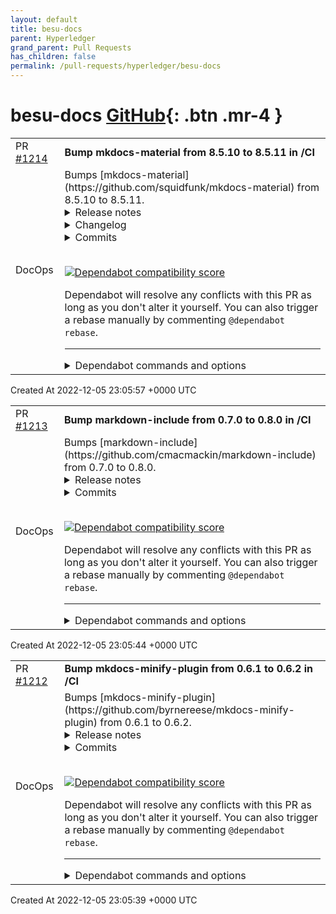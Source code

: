 ```yaml
---
layout: default
title: besu-docs
parent: Hyperledger
grand_parent: Pull Requests
has_children: false
permalink: /pull-requests/hyperledger/besu-docs
---
```


# besu-docs <span class="fs-3 right-align">[GitHub](https://github.com/hyperledger/besu-docs){: .btn .mr-4 }</span>


<div>
    <table>
        <tr>
            <td>
                PR <a href="https://github.com/hyperledger/besu-docs/pull/1214" class=".btn">#1214</a>
            </td>
            <td>
                <b>
                    Bump mkdocs-material from 8.5.10 to 8.5.11 in /CI
                </b>
            </td>
        </tr>
        <tr>
            <td>
                <span class="chip">DocOps</span>
            </td>
            <td>
                Bumps [mkdocs-material](https://github.com/squidfunk/mkdocs-material) from 8.5.10 to 8.5.11.
<details>
<summary>Release notes</summary>
<p><em>Sourced from <a href="https://github.com/squidfunk/mkdocs-material/releases">mkdocs-material's releases</a>.</em></p>
<blockquote>
<h2>mkdocs-material-8.5.11</h2>
<ul>
<li>Let it snow, see <a href="https://twitter.com/squidfunk/status/1597939243090788352">https://twitter.com/squidfunk/status/1597939243090788352</a></li>
</ul>
</blockquote>
</details>
<details>
<summary>Changelog</summary>
<p><em>Sourced from <a href="https://github.com/squidfunk/mkdocs-material/blob/master/CHANGELOG">mkdocs-material's changelog</a>.</em></p>
<blockquote>
<p>mkdocs-material-8.5.11 (2022-11-30)</p>
<ul>
<li>Let it snow, see <a href="https://twitter.com/squidfunk/status/1597939243090788352">https://twitter.com/squidfunk/status/1597939243090788352</a></li>
</ul>
<p>mkdocs-material-8.5.10+insiders-4.26.6 (2022-11-28)</p>
<ul>
<li>Fixed <a href="https://github-redirect.dependabot.com/squidfunk/mkdocs-material/issues/4683">#4683</a>: Tags plugin crashes when a tag is empty</li>
</ul>
<p>mkdocs-material-8.5.10+insiders-4.26.5 (2022-11-27)</p>
<ul>
<li>Fixed <a href="https://github-redirect.dependabot.com/squidfunk/mkdocs-material/issues/4632">#4632</a>: Post excerpt title link doesn't point to top of the page</li>
</ul>
<p>mkdocs-material-8.5.10+insiders-4.26.4 (2022-11-27)</p>
<ul>
<li>Fixed redundant file extension when using privacy plugin</li>
</ul>
<p>mkdocs-material-8.5.10+insiders-4.26.3 (2022-11-15)</p>
<ul>
<li>Fixed <a href="https://github-redirect.dependabot.com/squidfunk/mkdocs-material/issues/4637">#4637</a>: Attachments w/o titles in related links error in blog plugin</li>
<li>Fixed <a href="https://github-redirect.dependabot.com/squidfunk/mkdocs-material/issues/4631">#4631</a>: Remote favicons not downloaded and inlined by privacy plugin</li>
</ul>
<p>mkdocs-material-8.5.10 (2022-11-11)</p>
<ul>
<li>Adjusted CSS to better allow for custom primary and accent colors</li>
<li>Fixed <a href="https://github-redirect.dependabot.com/squidfunk/mkdocs-material/issues/4620">#4620</a>: Primary color is not applied (8.5.9 regression)</li>
</ul>
<p>mkdocs-material-8.5.9 (2022-11-08)</p>
<ul>
<li>Fixed <a href="https://github-redirect.dependabot.com/squidfunk/mkdocs-material/issues/4600">#4600</a>: Illegible link colors for black and white primary colors</li>
<li>Fixed <a href="https://github-redirect.dependabot.com/squidfunk/mkdocs-material/issues/4594">#4594</a>: Need to set schema to change link color</li>
</ul>
<p>mkdocs-material-8.5.8+insiders-4.26.2 (2022-11-03)</p>
<ul>
<li>Updated MkDocs to 1.4.2</li>
<li>Added support for tag compare functions when sorting on index pages</li>
<li>Fixed footnotes being rendered in post excerpts without separators</li>
<li>Fixed error in blog plugin when toc extension is not enabled</li>
<li>Fixed issues with invalid asset paths and linked post titles</li>
<li>Fixed <a href="https://github-redirect.dependabot.com/squidfunk/mkdocs-material/issues/4572">#4572</a>: Privacy plugin fails when symlinks cannot be created</li>
<li>Fixed <a href="https://github-redirect.dependabot.com/squidfunk/mkdocs-material/issues/4545">#4545</a>: Blog plugin doesn't automatically link headline to post</li>
<li>Fixed <a href="https://github-redirect.dependabot.com/squidfunk/mkdocs-material/issues/4542">#4542</a>: Blog plugin doesn't allow for multiple instances</li>
<li>Fixed <a href="https://github-redirect.dependabot.com/squidfunk/mkdocs-material/issues/4532">#4532</a>: Blog plugin doesn't allow for mixed use of date and datetime</li>
</ul>
<p>mkdocs-material-8.5.8 (2022-11-03)</p>
<ul>
<li>Added support for always showing settings in cookie consent</li>
<li>Fixed <a href="https://github-redirect.dependabot.com/squidfunk/mkdocs-material/issues/4571">#4571</a>: Buttons invisible if primary color is white or black</li>
<li>Fixed <a href="https://github-redirect.dependabot.com/squidfunk/mkdocs-material/issues/4517">#4517</a>: Illegible note in sequence diagram when using slate scheme</li>
</ul>
<p>mkdocs-material-8.5.7+insiders-4.26.1 (2022-10-22)</p>
<!-- raw HTML omitted -->
</blockquote>
<p>... (truncated)</p>
</details>
<details>
<summary>Commits</summary>
<ul>
<li><a href="https://github.com/squidfunk/mkdocs-material/commit/b2dc6b11313c4222e49fc42a4cdd94ef5b70ae00"><code>b2dc6b1</code></a> Prepare 8.5.11 release</li>
<li><a href="https://github.com/squidfunk/mkdocs-material/commit/2f676c20ec9ca2cfd0a6410aa56eb2b5b899ad9b"><code>2f676c2</code></a> Documentation</li>
<li><a href="https://github.com/squidfunk/mkdocs-material/commit/ec60f45c0773bf6e61c38b1cbc3be9b422b86a1c"><code>ec60f45</code></a> Documentation</li>
<li><a href="https://github.com/squidfunk/mkdocs-material/commit/40c6d586a7a07237062bf8271eddc0c936eba81c"><code>40c6d58</code></a> Documentation</li>
<li><a href="https://github.com/squidfunk/mkdocs-material/commit/39124f99145f76559faecad530ada337554ae0d5"><code>39124f9</code></a> Documentation</li>
<li><a href="https://github.com/squidfunk/mkdocs-material/commit/8748c71df88f872a796a92c34673b0d5c0041bbe"><code>8748c71</code></a> Updated Insiders changelog</li>
<li><a href="https://github.com/squidfunk/mkdocs-material/commit/8914c8dec5cd1c68c54b2f53fad1e4e7489f8307"><code>8914c8d</code></a> Updated dependencies</li>
<li><a href="https://github.com/squidfunk/mkdocs-material/commit/2127c361af98c7a4aedbcbf1ab31ce5c7b8d2a92"><code>2127c36</code></a> Updated Insiders changelog</li>
<li><a href="https://github.com/squidfunk/mkdocs-material/commit/0618f0048c755ea42009e8c27d243446dc248d5d"><code>0618f00</code></a> Updated Insiders changelog</li>
<li><a href="https://github.com/squidfunk/mkdocs-material/commit/87e313993e7bdf15cd9fd68ecf75d8f5d07ad9e1"><code>87e3139</code></a> Updated dependencies</li>
<li>Additional commits viewable in <a href="https://github.com/squidfunk/mkdocs-material/compare/8.5.10...8.5.11">compare view</a></li>
</ul>
</details>
<br />


[![Dependabot compatibility score](https://dependabot-badges.githubapp.com/badges/compatibility_score?dependency-name=mkdocs-material&package-manager=pip&previous-version=8.5.10&new-version=8.5.11)](https://docs.github.com/en/github/managing-security-vulnerabilities/about-dependabot-security-updates#about-compatibility-scores)

Dependabot will resolve any conflicts with this PR as long as you don't alter it yourself. You can also trigger a rebase manually by commenting `@dependabot rebase`.

[//]: # (dependabot-automerge-start)
[//]: # (dependabot-automerge-end)

---

<details>
<summary>Dependabot commands and options</summary>
<br />

You can trigger Dependabot actions by commenting on this PR:
- `@dependabot rebase` will rebase this PR
- `@dependabot recreate` will recreate this PR, overwriting any edits that have been made to it
- `@dependabot merge` will merge this PR after your CI passes on it
- `@dependabot squash and merge` will squash and merge this PR after your CI passes on it
- `@dependabot cancel merge` will cancel a previously requested merge and block automerging
- `@dependabot reopen` will reopen this PR if it is closed
- `@dependabot close` will close this PR and stop Dependabot recreating it. You can achieve the same result by closing it manually
- `@dependabot ignore this major version` will close this PR and stop Dependabot creating any more for this major version (unless you reopen the PR or upgrade to it yourself)
- `@dependabot ignore this minor version` will close this PR and stop Dependabot creating any more for this minor version (unless you reopen the PR or upgrade to it yourself)
- `@dependabot ignore this dependency` will close this PR and stop Dependabot creating any more for this dependency (unless you reopen the PR or upgrade to it yourself)


</details>
            </td>
        </tr>
    </table>
    <div class="right-align">
        Created At 2022-12-05 23:05:57 +0000 UTC
    </div>
</div>

<div>
    <table>
        <tr>
            <td>
                PR <a href="https://github.com/hyperledger/besu-docs/pull/1213" class=".btn">#1213</a>
            </td>
            <td>
                <b>
                    Bump markdown-include from 0.7.0 to 0.8.0 in /CI
                </b>
            </td>
        </tr>
        <tr>
            <td>
                <span class="chip">DocOps</span>
            </td>
            <td>
                Bumps [markdown-include](https://github.com/cmacmackin/markdown-include) from 0.7.0 to 0.8.0.
<details>
<summary>Release notes</summary>
<p><em>Sourced from <a href="https://github.com/cmacmackin/markdown-include/releases">markdown-include's releases</a>.</em></p>
<blockquote>
<h2>v0.8.0</h2>
<h2>What's Changed</h2>
<ul>
<li>multiple templates on one line by <a href="https://github.com/Umaaz"><code>@​Umaaz</code></a> in <a href="https://github-redirect.dependabot.com/cmacmackin/markdown-include/pull/27">cmacmackin/markdown-include#27</a></li>
<li>✨ Add support for specifying lines and line ranges by <a href="https://github.com/tiangolo"><code>@​tiangolo</code></a> in <a href="https://github-redirect.dependabot.com/cmacmackin/markdown-include/pull/31">cmacmackin/markdown-include#31</a></li>
</ul>
<h2>New Contributors</h2>
<ul>
<li><a href="https://github.com/Umaaz"><code>@​Umaaz</code></a> made their first contribution in <a href="https://github-redirect.dependabot.com/cmacmackin/markdown-include/pull/27">cmacmackin/markdown-include#27</a></li>
<li><a href="https://github.com/tiangolo"><code>@​tiangolo</code></a> made their first contribution in <a href="https://github-redirect.dependabot.com/cmacmackin/markdown-include/pull/31">cmacmackin/markdown-include#31</a></li>
</ul>
<p><strong>Full Changelog</strong>: <a href="https://github.com/cmacmackin/markdown-include/compare/v0.7.2...v0.8.0">https://github.com/cmacmackin/markdown-include/compare/v0.7.2...v0.8.0</a></p>
<h2>v0.7.2</h2>
<p>Project CI fix only</p>
<p><strong>Full Changelog</strong>: <a href="https://github.com/cmacmackin/markdown-include/compare/v0.7.1...v0.7.2">https://github.com/cmacmackin/markdown-include/compare/v0.7.1...v0.7.2</a></p>
<h2>v0.7.1</h2>
<h2>What's Changed</h2>
<ul>
<li>Automate publishing by <a href="https://github.com/ZedThree"><code>@​ZedThree</code></a> in <a href="https://github-redirect.dependabot.com/cmacmackin/markdown-include/pull/37">cmacmackin/markdown-include#37</a></li>
</ul>
<h2>New Contributors</h2>
<ul>
<li><a href="https://github.com/ZedThree"><code>@​ZedThree</code></a> made their first contribution in <a href="https://github-redirect.dependabot.com/cmacmackin/markdown-include/pull/37">cmacmackin/markdown-include#37</a></li>
</ul>
<p><strong>Full Changelog</strong>: <a href="https://github.com/cmacmackin/markdown-include/compare/v0.7.0...v0.7.1">https://github.com/cmacmackin/markdown-include/compare/v0.7.0...v0.7.1</a></p>
</blockquote>
</details>
<details>
<summary>Commits</summary>
<ul>
<li><a href="https://github.com/cmacmackin/markdown-include/commit/fd3c00ab9096bba0d87c573a94b325942f75c37e"><code>fd3c00a</code></a> Merge pull request <a href="https://github-redirect.dependabot.com/cmacmackin/markdown-include/issues/40">#40</a> from cmacmackin/apply-black</li>
<li><a href="https://github.com/cmacmackin/markdown-include/commit/490d3cd2aead71629367f169f8da3ec0c952ed4a"><code>490d3cd</code></a> CI: Automate black</li>
<li><a href="https://github.com/cmacmackin/markdown-include/commit/7bf110f83953135ea1c4240570e03b711967b6b0"><code>7bf110f</code></a> Add git blame ignore file</li>
<li><a href="https://github.com/cmacmackin/markdown-include/commit/b7b87a79b1bd34f6a74d16ea7dea57f454fb7926"><code>b7b87a7</code></a> Apply black formatting</li>
<li><a href="https://github.com/cmacmackin/markdown-include/commit/993e858bec646581c71cf8d72429cc8987131311"><code>993e858</code></a> Merge pull request <a href="https://github-redirect.dependabot.com/cmacmackin/markdown-include/issues/39">#39</a> from cmacmackin/lines-and-line-ranges</li>
<li><a href="https://github.com/cmacmackin/markdown-include/commit/f5e754d72d1ca58771435b5a93c8c722f6af70d9"><code>f5e754d</code></a> Add tests for including lines</li>
<li><a href="https://github.com/cmacmackin/markdown-include/commit/03c4ea0458c323dc57b31aebe1df37eed954e090"><code>03c4ea0</code></a> Merge branch 'master' into lines-and-line-ranges</li>
<li><a href="https://github.com/cmacmackin/markdown-include/commit/692e499cdd0745bce76ddc3c6ca537bfdbf71d62"><code>692e499</code></a> Merge pull request <a href="https://github-redirect.dependabot.com/cmacmackin/markdown-include/issues/38">#38</a> from cmacmackin/unittests-ci</li>
<li><a href="https://github.com/cmacmackin/markdown-include/commit/40109fb2cca8c22cb3b11a68da6e0493eaba28e5"><code>40109fb</code></a> Delete outdated README.rst file</li>
<li><a href="https://github.com/cmacmackin/markdown-include/commit/6ae487c3470c2e8345aea8227299b66cfc846a7b"><code>6ae487c</code></a> CI: Run tests</li>
<li>Additional commits viewable in <a href="https://github.com/cmacmackin/markdown-include/compare/v0.7.0...v0.8.0">compare view</a></li>
</ul>
</details>
<br />


[![Dependabot compatibility score](https://dependabot-badges.githubapp.com/badges/compatibility_score?dependency-name=markdown-include&package-manager=pip&previous-version=0.7.0&new-version=0.8.0)](https://docs.github.com/en/github/managing-security-vulnerabilities/about-dependabot-security-updates#about-compatibility-scores)

Dependabot will resolve any conflicts with this PR as long as you don't alter it yourself. You can also trigger a rebase manually by commenting `@dependabot rebase`.

[//]: # (dependabot-automerge-start)
[//]: # (dependabot-automerge-end)

---

<details>
<summary>Dependabot commands and options</summary>
<br />

You can trigger Dependabot actions by commenting on this PR:
- `@dependabot rebase` will rebase this PR
- `@dependabot recreate` will recreate this PR, overwriting any edits that have been made to it
- `@dependabot merge` will merge this PR after your CI passes on it
- `@dependabot squash and merge` will squash and merge this PR after your CI passes on it
- `@dependabot cancel merge` will cancel a previously requested merge and block automerging
- `@dependabot reopen` will reopen this PR if it is closed
- `@dependabot close` will close this PR and stop Dependabot recreating it. You can achieve the same result by closing it manually
- `@dependabot ignore this major version` will close this PR and stop Dependabot creating any more for this major version (unless you reopen the PR or upgrade to it yourself)
- `@dependabot ignore this minor version` will close this PR and stop Dependabot creating any more for this minor version (unless you reopen the PR or upgrade to it yourself)
- `@dependabot ignore this dependency` will close this PR and stop Dependabot creating any more for this dependency (unless you reopen the PR or upgrade to it yourself)


</details>
            </td>
        </tr>
    </table>
    <div class="right-align">
        Created At 2022-12-05 23:05:44 +0000 UTC
    </div>
</div>

<div>
    <table>
        <tr>
            <td>
                PR <a href="https://github.com/hyperledger/besu-docs/pull/1212" class=".btn">#1212</a>
            </td>
            <td>
                <b>
                    Bump mkdocs-minify-plugin from 0.6.1 to 0.6.2 in /CI
                </b>
            </td>
        </tr>
        <tr>
            <td>
                <span class="chip">DocOps</span>
            </td>
            <td>
                Bumps [mkdocs-minify-plugin](https://github.com/byrnereese/mkdocs-minify-plugin) from 0.6.1 to 0.6.2.
<details>
<summary>Release notes</summary>
<p><em>Sourced from <a href="https://github.com/byrnereese/mkdocs-minify-plugin/releases">mkdocs-minify-plugin's releases</a>.</em></p>
<blockquote>
<h2>mkdocs-minify-plugin-0.6.2</h2>
<ul>
<li>Always call jsmin with <code>quote_chars=&quot;'\&quot;`&quot;</code> to improve compatibility with ES6 code.</li>
</ul>
</blockquote>
</details>
<details>
<summary>Commits</summary>
<ul>
<li><a href="https://github.com/byrnereese/mkdocs-minify-plugin/commit/24f897bff0dffabc4480b94c15a6ef84b0d8c92f"><code>24f897b</code></a> Bump to 0.6.2</li>
<li><a href="https://github.com/byrnereese/mkdocs-minify-plugin/commit/e0ab4d9158d98f2ac6f0d9ec6b4623778a5d6ef4"><code>e0ab4d9</code></a> Call jsmin with quote_chars option</li>
<li><a href="https://github.com/byrnereese/mkdocs-minify-plugin/commit/4c214e6cf955918ddaf3922bc6c78a9a5c9e681d"><code>4c214e6</code></a> CI: test against all supported Python versions (<a href="https://github-redirect.dependabot.com/byrnereese/mkdocs-minify-plugin/issues/24">#24</a>)</li>
<li><a href="https://github.com/byrnereese/mkdocs-minify-plugin/commit/dd5645dba49b315fd142226b6d6dd61869598b75"><code>dd5645d</code></a> Use copy_tree()instead of copytree() for Python 3.7 compatibility</li>
<li>See full diff in <a href="https://github.com/byrnereese/mkdocs-minify-plugin/compare/0.6.1...0.6.2">compare view</a></li>
</ul>
</details>
<br />


[![Dependabot compatibility score](https://dependabot-badges.githubapp.com/badges/compatibility_score?dependency-name=mkdocs-minify-plugin&package-manager=pip&previous-version=0.6.1&new-version=0.6.2)](https://docs.github.com/en/github/managing-security-vulnerabilities/about-dependabot-security-updates#about-compatibility-scores)

Dependabot will resolve any conflicts with this PR as long as you don't alter it yourself. You can also trigger a rebase manually by commenting `@dependabot rebase`.

[//]: # (dependabot-automerge-start)
[//]: # (dependabot-automerge-end)

---

<details>
<summary>Dependabot commands and options</summary>
<br />

You can trigger Dependabot actions by commenting on this PR:
- `@dependabot rebase` will rebase this PR
- `@dependabot recreate` will recreate this PR, overwriting any edits that have been made to it
- `@dependabot merge` will merge this PR after your CI passes on it
- `@dependabot squash and merge` will squash and merge this PR after your CI passes on it
- `@dependabot cancel merge` will cancel a previously requested merge and block automerging
- `@dependabot reopen` will reopen this PR if it is closed
- `@dependabot close` will close this PR and stop Dependabot recreating it. You can achieve the same result by closing it manually
- `@dependabot ignore this major version` will close this PR and stop Dependabot creating any more for this major version (unless you reopen the PR or upgrade to it yourself)
- `@dependabot ignore this minor version` will close this PR and stop Dependabot creating any more for this minor version (unless you reopen the PR or upgrade to it yourself)
- `@dependabot ignore this dependency` will close this PR and stop Dependabot creating any more for this dependency (unless you reopen the PR or upgrade to it yourself)


</details>
            </td>
        </tr>
    </table>
    <div class="right-align">
        Created At 2022-12-05 23:05:39 +0000 UTC
    </div>
</div>

